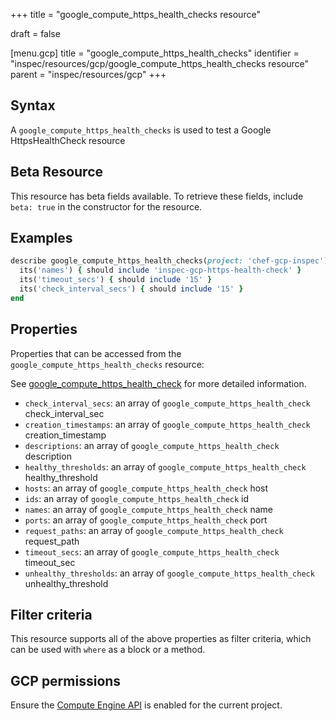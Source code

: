+++
title = "google_compute_https_health_checks resource"

draft = false


[menu.gcp]
title = "google_compute_https_health_checks"
identifier = "inspec/resources/gcp/google_compute_https_health_checks resource"
parent = "inspec/resources/gcp"
+++

## Syntax

A `google_compute_https_health_checks` is used to test a Google HttpsHealthCheck resource


## Beta Resource
This resource has beta fields available. To retrieve these fields, include `beta: true` in the constructor for the resource.

## Examples

```ruby
describe google_compute_https_health_checks(project: 'chef-gcp-inspec') do
  its('names') { should include 'inspec-gcp-https-health-check' }
  its('timeout_secs') { should include '15' }
  its('check_interval_secs') { should include '15' }
end
```

## Properties

Properties that can be accessed from the `google_compute_https_health_checks` resource:

See [google_compute_https_health_check](google_compute_https_health_check) for more detailed information.

  * `check_interval_secs`: an array of `google_compute_https_health_check` check_interval_sec
  * `creation_timestamps`: an array of `google_compute_https_health_check` creation_timestamp
  * `descriptions`: an array of `google_compute_https_health_check` description
  * `healthy_thresholds`: an array of `google_compute_https_health_check` healthy_threshold
  * `hosts`: an array of `google_compute_https_health_check` host
  * `ids`: an array of `google_compute_https_health_check` id
  * `names`: an array of `google_compute_https_health_check` name
  * `ports`: an array of `google_compute_https_health_check` port
  * `request_paths`: an array of `google_compute_https_health_check` request_path
  * `timeout_secs`: an array of `google_compute_https_health_check` timeout_sec
  * `unhealthy_thresholds`: an array of `google_compute_https_health_check` unhealthy_threshold

## Filter criteria

This resource supports all of the above properties as filter criteria, which can be used
with `where` as a block or a method.

## GCP permissions

Ensure the [Compute Engine API](https://console.cloud.google.com/apis/library/compute.googleapis.com/) is enabled for the current project.
